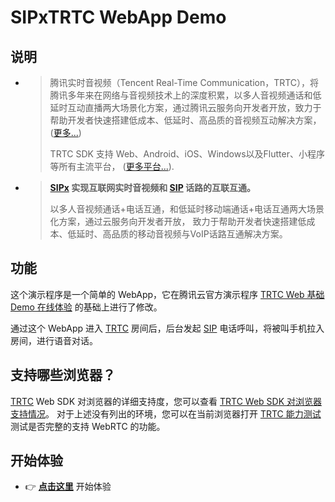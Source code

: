 # SIPxTRTC WebApp Demo

## 说明

- > 腾讯实时音视频（Tencent Real-Time Communication，TRTC），将腾讯多年来在网络与音视频技术上的深度积累，以多人音视频通话和低延时互动直播两大场景化方案，通过腾讯云服务向开发者开放，致力于帮助开发者快速搭建低成本、低延时、高品质的音视频互动解决方案，([更多...](https://cloud.tencent.com/document/product/647/16788))
  >
  > TRTC SDK 支持 Web、Android、iOS、Windows以及Flutter、小程序等所有主流平台， ([更多平台...](https://github.com/LiteAVSDK?q=TRTC_&type=all&sort=)).

- > **[SIPx][] 实现互联网实时音视频和 [SIP][] 话路的互联互通。**
  >
  > 以多人音视频通话+电话互通，和低延时移动端通话+电话互通两大场景化方案，通过云服务向开发者开放， 致力于帮助开发者快速搭建低成本、低延时、高品质的移动音视频与VoIP话路互通解决方案。

## 功能

这个演示程序是一个简单的 WebApp，它在腾讯云官方演示程序 [TRTC Web 基础 Demo 在线体验](https://web.sdk.qcloud.com/trtc/webrtc/demo/latest/official-demo/index.html) 的基础上进行了修改。

通过这个 WebApp 进入 [TRTC][] 房间后，后台发起 [SIP][] 电话呼叫，将被叫手机拉入房间，进行语音对话。

## 支持哪些浏览器？

[TRTC][] Web SDK 对浏览器的详细支持度，您可以查看 [TRTC Web SDK 对浏览器支持情况](https://web.sdk.qcloud.com/trtc/webrtc/doc/zh-cn/tutorial-05-info-browser.html)。
对于上述没有列出的环境，您可以在当前浏览器打开 [TRTC 能力测试](https://web.sdk.qcloud.com/trtc/webrtc/demo/detect/index.html) 测试是否完整的支持 WebRTC 的功能。

## 开始体验

- 👉 [**点击这里**](https://demo.sipx.cn/trtc/web/) 开始体验

[sip]: https://datatracker.ietf.org/doc/html/rfc3261 "SIP: Session Initiation Protocol"
[sipx]: http://sipx.cn/ "实现互联网实时音视频和 SIP 话路的互联互通。"
[TRTC]: https://cloud.tencent.com/document/product/647/16788 "腾讯实时音视频（Tencent Real-Time Communication）"
